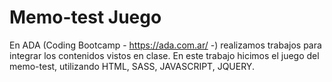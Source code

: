 # Memo-test Juego

En ADA (Coding Bootcamp - https://ada.com.ar/ -) realizamos trabajos para integrar los contenidos vistos en clase. En este trabajo hicimos el juego del memo-test, utilizando HTML, SASS, JAVASCRIPT, JQUERY. 
